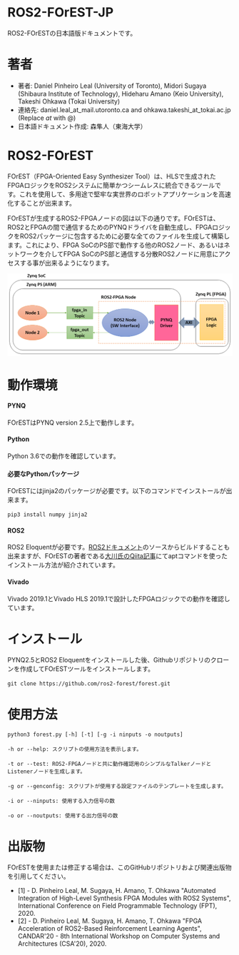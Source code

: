 # ROS2-FOrEST-JP
ROS2-FOrESTの日本語版ドキュメントです。

# 著者
- 著者: Daniel Pinheiro Leal (University of Toronto), Midori Sugaya (Shibaura Institute of Technology), Hideharu Amano (Keio University), Takeshi Ohkawa (Tokai University)
- 連絡先: daniel.leal_at_mail.utoronto.ca and ohkawa.takeshi_at_tokai.ac.jp (Replace _at_ with @)
- 日本語ドキュメント作成: 森隼人（東海大学）

# ROS2-FOrEST
FOrEST（FPGA-Oriented Easy Synthesizer Tool）は、HLSで生成されたFPGAロジックをROS2システムに簡単かつシームレスに統合できるツールです。これを使用して、多用途で堅牢な実世界のロボットアプリケーションを高速化することが出来ます。

FOrESTが生成するROS2-FPGAノードの図は以下の通りです。FOrESTは、ROS2とFPGAの間で通信するためのPYNQドライバを自動生成し、FPGAロジックをROS2パッケージに包含するために必要な全てのファイルを生成して構築します。これにより、FPGA SoCのPS部で動作する他のROS2ノード、あるいはネットワークを介してFPGA SoCのPS部と通信する分散ROS2ノードに用意にアクセスする事が出来るようになります。

![ros2-fpga-node](ros2-fpga-node-png.png)

# 動作環境
#### PYNQ
FOrESTはPYNQ version 2.5上で動作します。
#### Python
Python 3.6での動作を確認しています。
#### 必要なPythonパッケージ
FOrESTにはjinja2のパッケージが必要です。以下のコマンドでインストールが出来ます。

`pip3 install numpy jinja2`
#### ROS2
ROS2 Eloquentが必要です。[ROS2ドキュメント](https://docs.ros.org/en/eloquent/Installation/Linux-Development-Setup.html)のソースからビルドすることも出来ますが、FOrESTの著者である[大川氏のQiita記事](https://qiita.com/ohkawatks/items/e99aaaf2b4a57f840242)にてaptコマンドを使ったインストール方法が紹介されています。
#### Vivado
Vivado 2019.1とVivado HLS 2019.1で設計したFPGAロジックでの動作を確認しています。

# インストール
PYNQ2.5とROS2 Eloquentをインストールした後、Githubリポジトリのクローンを作成してFOrESTツールをインストールします。

`git clone https://github.com/ros2-forest/forest.git`

# 使用方法
```
python3 forest.py [-h] [-t] [-g -i ninputs -o noutputs]

-h or --help: スクリプトの使用方法を表示します。

-t or --test: ROS2-FPGAノードと共に動作確認用のシンプルなTalkerノードとListenerノードを生成します。

-g or --genconfig: スクリプトが使用する設定ファイルのテンプレートを生成します。

-i or --ninputs: 使用する入力信号の数

-o or --noutputs: 使用する出力信号の数
```


# 出版物
FOrESTを使用または修正する場合は、このGitHubリポジトリおよび関連出版物を引用してください。
- [1] - D. Pinheiro Leal, M. Sugaya, H. Amano, T. Ohkawa "Automated Integration of High-Level Synthesis FPGA Modules with ROS2 Systems", International Conference on Field Programmable Technology (FPT), 2020.
- [2] - D. Pinheiro Leal, M. Sugaya, H. Amano, T. Ohkawa "FPGA Acceleration of ROS2-Based Reinforcement Learning Agents", CANDAR'20 - 8th International Workshop on Computer Systems and Architectures (CSA'20), 2020.
